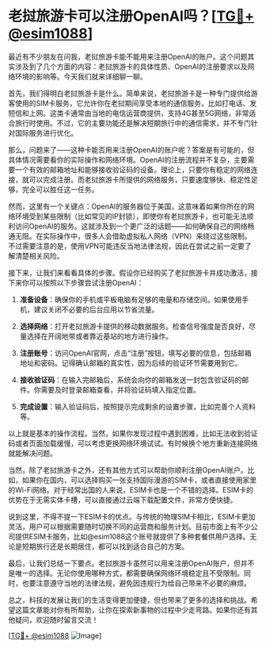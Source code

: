 # 老挝旅游卡可以注册OpenAI吗？[[TG💪+ @esim1088](https://t.me/s/esim1088)]

最近有不少朋友在问我，老挝旅游卡能不能用来注册OpenAI的账户。这个问题其实涉及到了几个方面的内容：老挝旅游卡的具体性质、OpenAI的注册要求以及网络环境的影响等。今天我们就来详细聊一聊。

首先，我们得明白老挝旅游卡是什么。简单来说，老挝旅游卡是一种专门提供给游客使用的SIM卡服务，它允许你在老挝期间享受本地的通信服务，比如打电话、发短信和上网。这类卡通常由当地的电信运营商提供，支持4G甚至5G网络，非常适合旅行时使用。不过，它的主要功能还是解决短期旅行中的通信需求，并不专门针对国际服务进行优化。

那么，问题来了——这种卡能否用来注册OpenAI的账户呢？答案是有可能的，但具体情况需要看你的实际操作和网络环境。OpenAI的注册流程并不复杂，主要需要一个有效的邮箱地址和能够接收验证码的设备。理论上，只要你有稳定的网络连接，就可以完成注册。而老挝旅游卡所提供的网络服务，只要速度够快、稳定性足够，完全可以胜任这一任务。

然而，这里有一个关键点：OpenAI的服务器位于美国，这意味着如果你所在的网络环境受到某些限制（比如常见的IP封锁），即使你有老挝旅游卡，也可能无法顺利访问OpenAI的服务。这就涉及到一个更广泛的话题——如何确保自己的网络畅通无阻。在实际操作中，很多人会借助虚拟私人网络（VPN）来绕过这些限制。不过需要注意的是，使用VPN可能违反当地法律法规，因此在尝试之前一定要了解清楚相关风险。

接下来，让我们来看看具体的步骤。假设你已经购买了老挝旅游卡并成功激活，接下来你可以按照以下步骤尝试注册OpenAI：

1. **准备设备**：确保你的手机或平板电脑有足够的电量和存储空间。如果使用手机，建议关闭不必要的后台应用以节省流量。
   
2. **选择网络**：打开老挝旅游卡提供的移动数据服务。检查信号强度是否良好，尽量选择在开阔地带或者靠近基站的地方进行操作。
   
3. **注册账号**：访问OpenAI官网，点击“注册”按钮，填写必要的信息，包括邮箱地址和密码。记得确认邮箱的真实性，因为后续的验证环节需要用到它。
   
4. **接收验证码**：在输入完邮箱后，系统会向你的邮箱发送一封包含验证码的邮件。你需要及时登录邮箱查看，并将验证码填入指定位置。
   
5. **完成设置**：输入验证码后，按照提示完成剩余的设置步骤，比如完善个人资料等。

以上就是基本的操作流程。当然，如果你发现过程中遇到困难，比如无法收到验证码或者页面加载缓慢，可以考虑更换网络环境试试。有时候换个地方重新连接网络就能解决问题。

当然，除了老挝旅游卡之外，还有其他方式可以帮助你顺利注册OpenAI账户。比如，如果你在国内，可以选择购买一张支持国际漫游的SIM卡，或者直接使用家里的Wi-Fi网络。对于经常出国的人来说，ESIM卡也是一个不错的选择。ESIM卡的优势在于无需实体卡槽，可以直接通过云端下载配置文件，非常方便快捷。

说到这里，不得不提一下ESIM卡的优点。与传统的物理SIM卡相比，ESIM卡更加灵活，用户可以根据需要随时切换不同的运营商和服务计划。目前市面上有不少公司提供ESIM卡服务，比如@esim1088这个账号就提供了多种套餐供用户选择。无论是短期旅行还是长期居住，都可以找到适合自己的方案。

最后，让我们总结一下要点。老挝旅游卡虽然可以用来注册OpenAI账户，但并不是唯一的选择。无论你使用哪种方式，都需要确保网络环境稳定且不受限制。同时，也要注意遵守当地的法律法规，避免因违规行为给自己带来不必要的麻烦。

总之，科技的发展让我们的生活变得更加便捷，但也带来了更多的选择和挑战。希望这篇文章能对你有所帮助，让你在探索新事物的过程中少走弯路。如果你还有其他疑问，欢迎随时留言交流！

[[TG💪+ @esim1088](https://t.me/s/esim1088) ![Image](https://i.postimg.cc/4NQfJmqS/Snipaste-2025-05-13-00-14-12.png)]